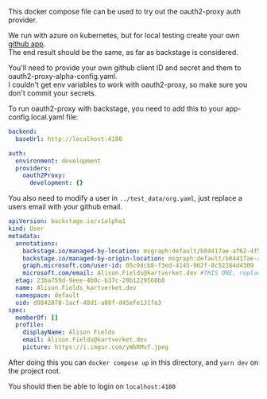 This docker compose file can be used to try out the oauth2-proxy auth provider.

We run with azure on kubernetes, but for local testing create your own [github app](https://github.com/settings/developers).    
The end result should be the same, as far as backstage is considered.

You'll need to provide your own github client ID and secret and them to oauth2-proxy-alpha-config.yaml.    
I couldn't get env variables to work with oauth2-proxy, so make sure you don't commit your secrets.

To run oauth2-proxy with backstage, you need to add this to your app-config.local.yaml file:
```yaml
backend:  
  baseUrl: http://localhost:4180

auth:
  environment: development
  providers:
    oauth2Proxy:
      development: {}
```

You also need to modify a user in `../test_data/org.yaml`, just replace a users email with your github email.
```yaml
apiVersion: backstage.io/v1alpha1
kind: User
metadata:
  annotations:
    backstage.io/managed-by-location: msgraph:default/b04417ae-af62-4f55-9f8e-e64f7d7c1581
    backstage.io/managed-by-origin-location: msgraph:default/b04417ae-af62-4f55-9f8e-e64f7d7c1581
    graph.microsoft.com/user-id: 05c9dcb8-f3ed-4145-962f-8c52284d4309
    microsoft.com/email: Alison.Fields@kartverket.dev #THIS ONE, replace with myemail@kartverket.no
  etag: 23ba759d-9eee-4b0c-b37c-28b1229568b8
  name: Alison.Fields_kartverket.dev
  namespace: default
  uid: d9842878-1acf-48d1-a88f-d45efe131fa3
spec:
  memberOf: []
  profile:
    displayName: Alison Fields
    email: Alison.Fields@kartverket.dev
    picture: https://i.imgur.com/yWbRMvf.jpeg
```


After doing this you can `docker compose up` in this directory, and `yarn dev` on the project root.

You should then be able to login on `localhost:4180`